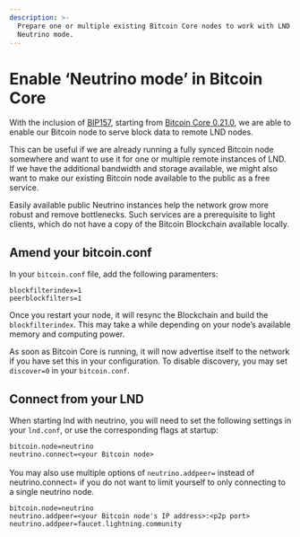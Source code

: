 ```yaml
---
description: >-
  Prepare one or multiple existing Bitcoin Core nodes to work with LND's
  Neutrino mode.
---
```


# Enable ‘Neutrino mode’ in Bitcoin Core

With the inclusion of [BIP157](https://github.com/bitcoin/bips/blob/master/bip-0157.mediawiki), starting from [Bitcoin Core 0.21.0](https://bitcoincore.org/en/releases/0.21.0/), we are able to enable our Bitcoin node to serve block data to remote LND nodes.&#x20;

This can be useful if we are already running a fully synced Bitcoin node somewhere and want to use it for one or multiple remote instances of LND. If we have the additional bandwidth and storage available, we might also want to make our existing Bitcoin node available to the public as a free service.&#x20;

Easily available public Neutrino instances help the network grow more robust and remove bottlenecks. Such services are a prerequisite to light clients, which do not have a copy of the Bitcoin Blockchain available locally.

## Amend your bitcoin.conf

In your `bitcoin.conf` file, add the following paramenters:

`blockfilterindex=1`\
`peerblockfilters=1`

Once you restart your node, it will resync the Blockchain and build the `blockfilterindex`. This may take a while depending on your node’s available memory and computing power.

As soon as Bitcoin Core is running, it will now advertise itself to the network if you have set this in your configuration. To disable discovery, you may set `discover=0` in your `bitcoin.conf`.

## Connect from your LND

When starting lnd with neutrino, you will need to set the following settings in your `lnd.conf`, or use the corresponding flags at startup:

`bitcoin.node=neutrino`\
`neutrino.connect=<your Bitcoin node>`\
\
You may also use multiple options of `neutrino.addpeer=` instead of neutrino.connect= if you do not want to limit yourself to only connecting to a single neutrino node.

`bitcoin.node=neutrino`\
`neutrino.addpeer=<your Bitcoin node's IP address>:<p2p port>`\
`neutrino.addpeer=faucet.lightning.community`
